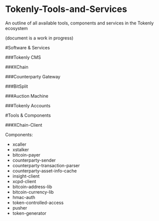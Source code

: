 # Tokenly-Tools-and-Services
An outline of all available tools, components and services in the Tokenly ecosystem

(document is a work in progress)

#Software & Services

###Tokenly CMS

###XChain

###Counterparty Gateway

###BitSplit

###Auction Machine

###Tokenly Accounts


#Tools & Components

###XChain-Client

Components:

* xcaller
* xstalker
* bitcoin-payer
* counterparty-sender
* counterparty-transaction-parser
* counterparty-asset-info-cache
* insight-client
* xcpd-client
* bitcoin-address-lib
* bitcoin-currency-lib
* hmac-auth
* token-controlled-access
* pusher
* token-generator
